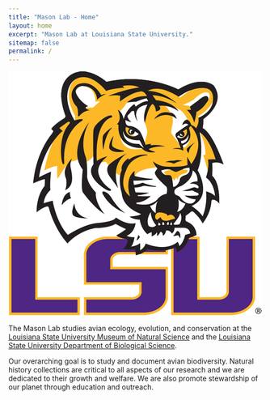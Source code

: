 ```yaml
---
title: "Mason Lab - Home"
layout: home
excerpt: "Mason Lab at Louisiana State University."
sitemap: false
permalink: /
---
```


<img src="/resources/images/LSULogo2.png">

The Mason Lab studies avian ecology, evolution, and conservation at the [Louisiana State University Museum of Natural Science](http://https://www.lsu.edu/mns/) and the [Louisiana State University Department of Biological Science](https://www.lsu.edu/science/biosci/). 

Our overarching goal is to study and document avian biodiversity. Natural history collections are critical to all aspects of our research and we are dedicated to their growth and welfare. We are also promote stewardship of our planet through education and outreach. 